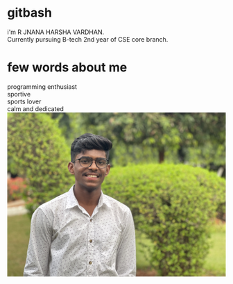# gitbash  
i'm  R JNANA HARSHA VARDHAN.  
Currently pursuing B-tech 2nd year of CSE core branch.  
# few words about me  
programming enthusiast  
sportive   
sports lover  
calm and dedicated  
![harsha vardhan](harsha.jpg)